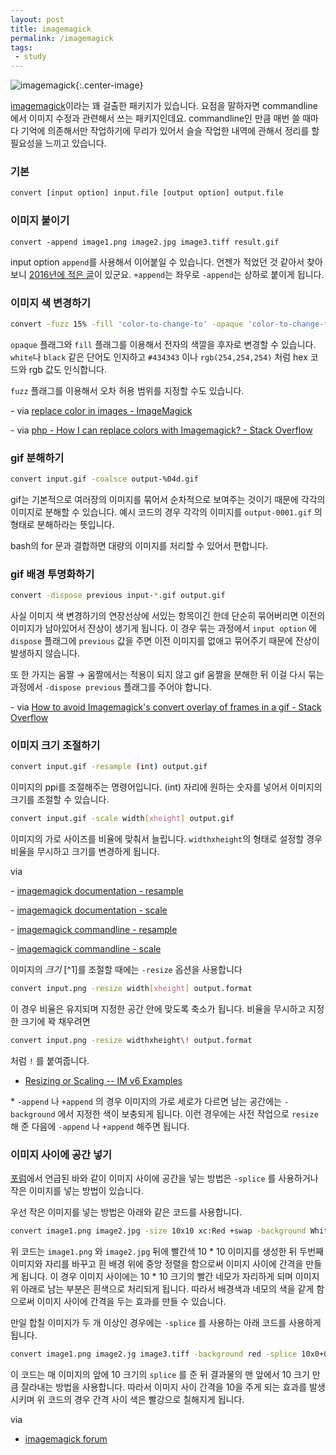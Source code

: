 ```yaml
---
layout: post
title: imagemagick
permalink: /imagemagick
tags: 
 - study
---
```


![imagemagick](https://www.imagemagick.org/image/wizard.jpg){:.center-image}

[imagemagick](https://www.imagemagick.org/script/index.php)이라는 꽤 걸출한 패키지가 있습니다. 요점을 말하자면 commandline에서 이미지 수정과 관련해서 쓰는 패키지인데요. commandline인 만큼 매번 쓸 때마다 기억에 의존해서만 작업하기에 무리가 있어서 슬슬 작업한 내역에 관해서 정리를 할 필요성을 느끼고 있습니다.

### 기본

```bash
convert [input option] input.file [output option] output.file
```

### 이미지 붙이기

```
convert -append image1.png image2.jpg image3.tiff result.gif
```



input option `append`를 사용해서 이어붙일 수 있습니다. 언젠가 적었던 것 같아서 찾아보니 [2016년에 적은 글](https://canorus.github.io/2016/05/21/imagemagick/)이 있군요. `+append`는 좌우로 `-append`는 상하로 붙이게 됩니다.

### 이미지 색 변경하기

```bash
convert -fuzz 15% -fill 'color-to-change-to' -opaque 'color-to-change-from' input.file output.file
```



`opaque` 플래그와 `fill` 플래그를 이용해서 전자의 색깔을 후자로 변경할 수 있습니다. `white`나 `black` 같은 단어도 인지하고 `#434343` 이나 `rgb(254,254,254)` 처럼 hex 코드와 rgb 값도 인식합니다.

`fuzz` 플래그를 이용해서 오차 허용 범위를 지정할 수도 있습니다.

\- via [replace color in images - ImageMagick](https://www.imagemagick.org/discourse-server/viewtopic.php?t=18196)

\- via [php - How I can replace colors with Imagemagick? - Stack Overflow](https://stackoverflow.com/questions/32355068/how-i-can-replace-colors-with-imagemagick)

### gif 분해하기

```bash
convert input.gif -coalsce output-%04d.gif
```

gif는 기본적으로 여러장의 이미지를 묶어서 순차적으로 보여주는 것이기 때문에 각각의 이미지로 분해할 수 있습니다. 예시 코드의 경우 각각의 이미지를 `output-0001.gif` 의 형태로 분해하라는 뜻입니다.

bash의 for 문과 결합하면 대량의 이미지를 처리할 수 있어서 편합니다.

### gif 배경 투명화하기

```bash
convert -dispose previous input-*.gif output.gif
```

사실 이미지 색 변경하기의 연장선상에 서있는 항목이긴 한데 단순히 묶어버리면 이전의 이미지가 남아있어서 잔상이 생기게 됩니다. 이 경우 묶는 과정에서 `input option` 에 `dispose` 플래그에 `previous` 값을 주면 이전 이미지를 없애고 묶어주기 때문에 잔상이 발생하지 않습니다.

또 한 가지는 움짤 → 움짤에서는 적용이 되지 않고 gif 움짤을 분해한 뒤 이걸 다시 묶는 과정에서 `-dispose previous` 플래그를 주어야 합니다.

\- via [How to avoid Imagemagick's convert overlay of frames in a gif - Stack Overflow](https://stackoverflow.com/questions/26239900/how-to-avoid-imagemagicks-convert-overlay-of-frames-in-a-gif)

### 이미지 크기 조절하기

```bash
convert input.gif -resample (int) output.gif
```

이미지의 ppi를 조절해주는 명령어입니다. (int) 자리에 원하는 숫자를 넣어서 이미지의 크기를 조절할 수 있습니다.

```bash
convert input.gif -scale width[xheight] output.gif
```

이미지의 가로 사이즈를 비율에 맞춰서 늘립니다. `widthxheight`의 형태로 설정할 경우 비율을 무시하고 크기를 변경하게 됩니다.

via

\- [imagemagick documentation - resample](https://www.imagemagick.org/Usage/resize/#resample)

\- [imagemagick documentation - scale](https://www.imagemagick.org/Usage/resize/#resize)

\- [imagemagick commandline - resample](https://www.imagemagick.org/script/command-line-options.php?#resample)

\- [imagemagick commandline - scale](https://www.imagemagick.org/script/command-line-options.php?#scale)

이미지의 *크기* [^1]를 조절할 때에는 `-resize` 옵션을 사용합니다

```bash
convert input.png -resize width[xheight] output.format
```

이 경우 비율은 유지되며 지정한 공간 안에 맞도록 축소가 됩니다. 비율을 무시하고 지정한 크기에 꽉 채우려면

```bash
convert input.png -resize widthxheight\! output.format
```

처럼 `!` 를 붙여줍니다.

- [Resizing or Scaling -- IM v6 Examples](https://www.imagemagick.org/Usage/resize/#resize)

\* `-append` 나 `+append` 의 경우 이미지의 가로 세로가 다르면 남는 공간에는 `-background` 에서 지정한 색이 보충되게 됩니다. 이런 경우에는 사전 작업으로 `resize` 해 준 다음에 `-append` 나 `+append` 해주면 됩니다.

### 이미지 사이에 공간 넣기

[포럼](https://www.imagemagick.org/discourse-server/viewtopic.php?t=16383#p59851)에서 언급된 바와 같이 이미지 사이에 공간을 넣는 방법은 `-splice` 를 사용하거나 작은 이미지를 넣는 방법이 있습니다.

우선 작은 이미지를 넣는 방법은 아래와 같은 코드를 사용합니다.

```bash
convert image1.png image2.jpg -size 10x10 xc:Red +swap -background White -gravity Center +append result.png
```

위 코드는 `image1.png` 와 `image2.jpg` 뒤에 빨간색 10 * 10 이미지를 생성한 뒤 두번째 이미지와 자리를 바꾸고 흰 배경 위에 중앙 정렬을 함으로써 이미지 사이에 간격을 만들게 됩니다. 이 경우 이미지 사이에는 10 * 10 크기의 빨간 네모가 자리하게 되며 이미지 위 아래로 남는 부분은 흰색으로 처리되게 됩니다. 따라서 배경색과 네모의 색을 같게 함으로써 이미지 사이에 간격을 두는 효과를 만들 수 있습니다.

만일 합칠 이미지가 두 개 이상인 경우에는 `-splice` 를 사용하는 아래 코드를 사용하게 됩니다.

```bash
convert image1.png image2.jg image3.tiff -background red -splice 10x0+0+0 -gravity center +append +gravity -chop 10X0+0+0 result.png
```

이 코드는 매 이미지의 앞에 10 크기의 `splice` 를 준 뒤 결과물의 맨 앞에서 10 크기 만큼 잘라내는 방법을 사용합니다. 따라서 이미지 사이 간격을 10을 주게 되는 효과를 발생시키며 위 코드의 경우 간격 사이 색은 빨강으로 칠해지게 됩니다.

via

- [imagemagick forum](https://www.imagemagick.org/discourse-server/viewtopic.php?t=16383#p59851)

